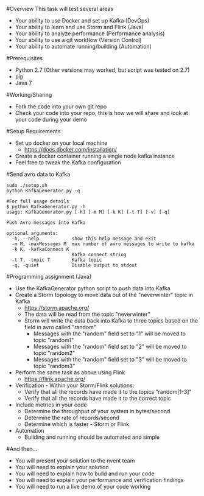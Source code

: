#Overview
This task will test several areas
* Your ability to use Docker and set up Kafka (DevOps)
* Your ability to learn and use Storm and Flink (Java)
* Your ability to analyze performance (Performance analysis)
* Your ability to use a git workflow (Version Control)
* Your ability to automate running/building (Automation)

#Prerequisites
* Python 2.7 (Other versions may worked, but script was tested on 2.7)
* pip
* Java 7

#Working/Sharing
* Fork the code into your own git repo
* Check your code into your repo, this is how we will share and look at your code during your demo

#Setup Requirements
* Set up docker on your local machine
  * https://docs.docker.com/installation/
* Create a docker container running a single node kafka instance
* Feel free to tweak the Kafka configuration

#Send avro data to Kafka 
```
sudo ./setup.sh
python KafkaGenerator.py -q

#For full usage details
$ python KafkaGenerator.py -h
usage: KafkaGenerator.py [-h] [-m M] [-k K] [-t T] [-v] [-q]

Push Avro messages into Kafka

optional arguments:
  -h, --help            show this help message and exit
  -m M, -maxMessages M  max number of avro messages to write to kafka
  -k K, -kafkaConnect K
                        Kafka connect string
  -t T, -topic T        Kafka topic
  -q, -quiet            Disable output to stdout
```


#Programming assignment (Java)
* Use the KafkaGenerator python script to push data into Kafka
* Create a Storm topology to move data out of the "neverwinter" topic in Kafka
  * https://storm.apache.org/
  * The data will be read from the topic "neverwinter"
  * Storm will write the data back into Kafka to three topics based on the field in avro called "random"
    * Messages with the "random" field set to "1" will be moved to topic "random1"
    * Messages with the "random" field set to "2" will be moved to topic "random2"
    * Messages with the "random" field set to "3" will be moved to topic "random3"
* Perform the same task as above using Flink
  * https://flink.apache.org/
* Verification - Within your Storm/Flink solutions:
  * Verify that all the records have made it to the topics "random[1-3]"
  * Verify that all the records have made it to the correct topic
* Include metrics in your code
  * Determine the throughput of your system in bytes/second
  * Determine the rate of records/second
  * Determine which is faster - Storm or Flink
* Automation
  * Building and running should be automated and simple

#And then...
* You will present your solution to the nvent team
* You will need to explain your solution
* You will need to explain how to build and run your code
* You will need to explain your performance and verification findings
* You will need to run a live demo of your code working
